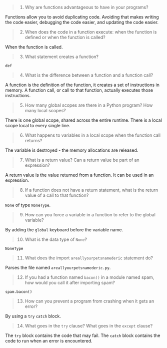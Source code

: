 > 1. Why are functions advantageous to have in your programs?

Functions allow you to avoid duplicating code. Avoiding that makes writing the code easier, debugging the code easier, and updating the code easier.

> 2. When does the code in a function execute: when the function is defined or when the function is called?

When the function is called.

> 3. What statement creates a function?

`def`

> 4. What is the difference between a function and a function call?

A function is the definition of the function, it creates a set of instructions in memory.
A function call, or call to that function, actually executes those instructions.

> 5. How many global scopes are there in a Python program? How many local scopes?

There is one global scope, shared across the entire runtime.
There is a local scope local to every single line.

> 6. What happens to variables in a local scope when the function call returns?

The variable is destroyed - the memory allocations are released.

> 7. What is a return value? Can a return value be part of an expression?

A return value is the value returned from a function. It can be used in an expression.

> 8. If a function does not have a return statement, what is the return value of a call to that function?

`None` of type `NoneType`.

> 9. How can you force a variable in a function to refer to the global variable?

By adding the `global` keyboard before the variable name.

> 10. What is the data type of `None`?

`NoneType`

> 11. What does the import `areallyourpetsnamederic` statement do?

Parses the file named `areallyourpetsnamederic.py`.

> 12. If you had a function named `bacon()` in a module named spam, how would you call it after importing spam?

`spam.bacon()`

> 13. How can you prevent a program from crashing when it gets an error?

By using a `try` `catch` block.

> 14. What goes in the `try` clause? What goes in the `except` clause?

The `try` block contains the code that may fail.
The `catch` block contains the code to run when an error is encountered.
